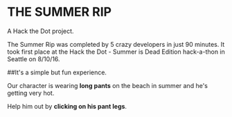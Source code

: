 # THE SUMMER RIP
A Hack the Dot project.

The Summer Rip was completed by 5 crazy developers in just 90 minutes. It took first place at the Hack the Dot - Summer is Dead Edition hack-a-thon in Seattle on 8/10/16.

##It's a simple but fun experience.

Our character is wearing **long pants** on the beach in summer and he's getting very hot.

Help him out by **clicking on his pant legs**.
